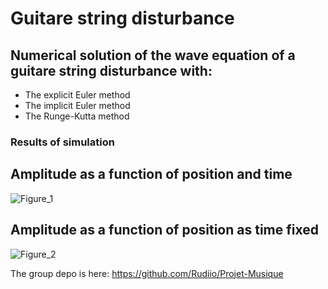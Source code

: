 # Guitare string disturbance

## Numerical solution of the wave equation of a guitare string disturbance with:

- The explicit Euler method
- The implicit Euler method
- The Runge-Kutta method

### Results of simulation

## Amplitude as a function of position and time
![Figure_1](https://user-images.githubusercontent.com/89693356/231479037-392dabf5-4ed8-40e0-9b17-d98c92e9ff75.png)

## Amplitude as a function of position as time fixed
![Figure_2](https://user-images.githubusercontent.com/89693356/231478680-055129aa-3467-4842-bd23-5b1de54fabee.png)

The group depo is here: https://github.com/Rudiio/Projet-Musique
